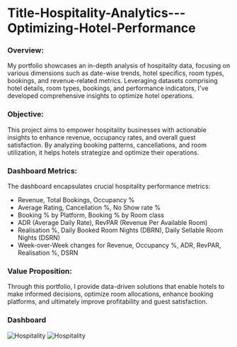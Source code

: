 # Title-Hospitality-Analytics---Optimizing-Hotel-Performance

### Overview:

My portfolio showcases an in-depth analysis of hospitality data, focusing on various dimensions such as date-wise trends, hotel specifics, room types, bookings, and revenue-related metrics. Leveraging datasets comprising hotel details, room types, bookings, and performance indicators, I've developed comprehensive insights to optimize hotel operations.

### Objective:

This project aims to empower hospitality businesses with actionable insights to enhance revenue, occupancy rates, and overall guest satisfaction. By analyzing booking patterns, cancellations, and room utilization, it helps hotels strategize and optimize their operations.

### Dashboard Metrics:

The dashboard encapsulates crucial hospitality performance metrics:

- Revenue, Total Bookings, Occupancy %
- Average Rating, Cancellation %, No Show rate %
- Booking % by Platform, Booking % by Room class
- ADR (Average Daily Rate), RevPAR (Revenue Per Available Room)
- Realisation %, Daily Booked Room Nights (DBRN), Daily Sellable Room Nights (DSRN)
- Week-over-Week changes for Revenue, Occupancy %, ADR, RevPAR, Realisation %, DSRN


### Value Proposition:

Through this portfolio, I provide data-driven solutions that enable hotels to make informed decisions, optimize room allocations, enhance booking platforms, and ultimately improve profitability and guest satisfaction.

### Dashboard 

![Hospitality](https://github.com/AhmedRabie01/Title-Hospitality-Analytics-Optimizing-Hotel-Performance/blob/main/photo/2023-11-25%20(4).png)
![Hospitality](https://github.com/AhmedRabie01/Title-Hospitality-Analytics-Optimizing-Hotel-Performance/blob/main/photo/2023-11-25%20(1).png)

